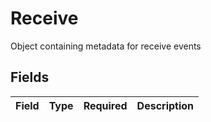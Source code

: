# Receive

Object containing metadata for receive events


## Fields

| Field       | Type        | Required    | Description |
| ----------- | ----------- | ----------- | ----------- |